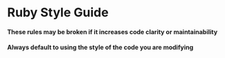 # Ruby Style Guide

#### These rules may be broken if it increases code clarity or maintainability

#### Always default to using the style of the code you are modifying

